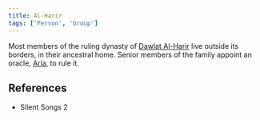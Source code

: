 ```yaml
---
title: Al-Harir
tags: ['Person', 'Group']
---
```

Most members of the ruling dynasty of [Dawlat Al-Harir](wiki/Dawlat%20Al-Harir.md) live outside its borders, in their ancestral home. Senior members of the family appoint an oracle, [Aria](wiki/Aria.md), to rule it.

## References
- Silent Songs 2
